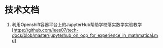 # 技术文档

1. 利用Openshift容器平台上的JupyterHub帮助学校落实数学实验教学[https://github.com/lees07/tech-docs/blob/master/jupyterhub_on_ocp_for_experience_in_mathmatical.md]

